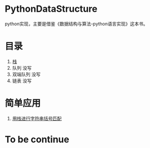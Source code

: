 # PythonDataStructure
python实现，主要是借鉴《数据结构与算法-python语言实现》这本书。
# 目录
1. [栈](https://github.com/unlili/PythonDataStructure/blob/master/stack.py) 
2. 队列  没写
3. 双端队列  没写
4. 链表  没写

# 简单应用
1. [用栈进行字符串括号匹配](https://github.com/unlili/PythonDataStructure/blob/master/stack_test.py)

# To be continue


